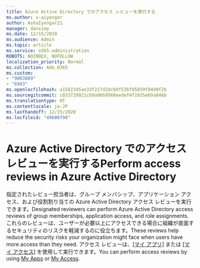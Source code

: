 ```yaml
---
title: Azure Active Directory でのアクセス レビューを実行する
ms.author: v-aiyengar
author: AshaIyengar21
manager: dansimp
ms.date: 12/15/2020
ms.audience: Admin
ms.topic: article
ms.service: o365-administration
ROBOTS: NOINDEX, NOFOLLOW
localization_priority: Normal
ms.collection: Adm_O365
ms.custom:
- "9003889"
- "6943"
ms.openlocfilehash: a1582345ae33f217d2dc60f53bf05859f04d0f2b
ms.sourcegitcommit: c033720921cb9a06b9560eedef4f1935e69a846b
ms.translationtype: HT
ms.contentlocale: ja-JP
ms.lasthandoff: 12/15/2020
ms.locfileid: "49680798"
---
```

# <a name="perform-access-reviews-in-azure-active-directory"></a><span data-ttu-id="fa059-102">Azure Active Directory でのアクセス レビューを実行する</span><span class="sxs-lookup"><span data-stu-id="fa059-102">Perform access reviews in Azure Active Directory</span></span>

<span data-ttu-id="fa059-103">指定されたレビュー担当者は、グループ メンバシップ、アプリケーション アクセス、および役割割り当ての Azure Active Directory アクセス レビューを実行できます。</span><span class="sxs-lookup"><span data-stu-id="fa059-103">Designated reviewers can perform Azure Active Directory access reviews of group memberships, application access, and role assignments.</span></span> <span data-ttu-id="fa059-104">これらのレビューは、ユーザーが必要以上にアクセスできる場合に組織が直面するセキュリティのリスクを軽減するのに役立ちます。</span><span class="sxs-lookup"><span data-stu-id="fa059-104">These reviews help reduce the security risks your organization might face when users have more access than they need.</span></span> <span data-ttu-id="fa059-105">アクセス レビューは、[[マイ アプリ]](https://go.microsoft.com/fwlink/?linkid=2134605) または [[マイ アクセス]](https://go.microsoft.com/fwlink/?linkid=2134505) を使用して実行できます。</span><span class="sxs-lookup"><span data-stu-id="fa059-105">You can perform access reviews by using [My Apps](https://go.microsoft.com/fwlink/?linkid=2134605) or [My Access](https://go.microsoft.com/fwlink/?linkid=2134505).</span></span>